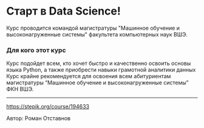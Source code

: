 # Старт в Data Science!

Курс проводится командой магистратуры "Машинное обучение и высоконагруженные системы" факультета компьютерных наук ВШЭ.


### Для кого этот курс
Курс подойдет всем, кто хочет быстро и качественно освоить основы языка Python, а также приобрести навыки грамотной аналитики данных Курс крайне рекомендуется для освоения всем абитуриентам магистратуры “Машинное обучение и высоконагруженные системы” ФКН ВШЭ.

----

https://stepik.org/course/194633

Автор: Роман Отставнов